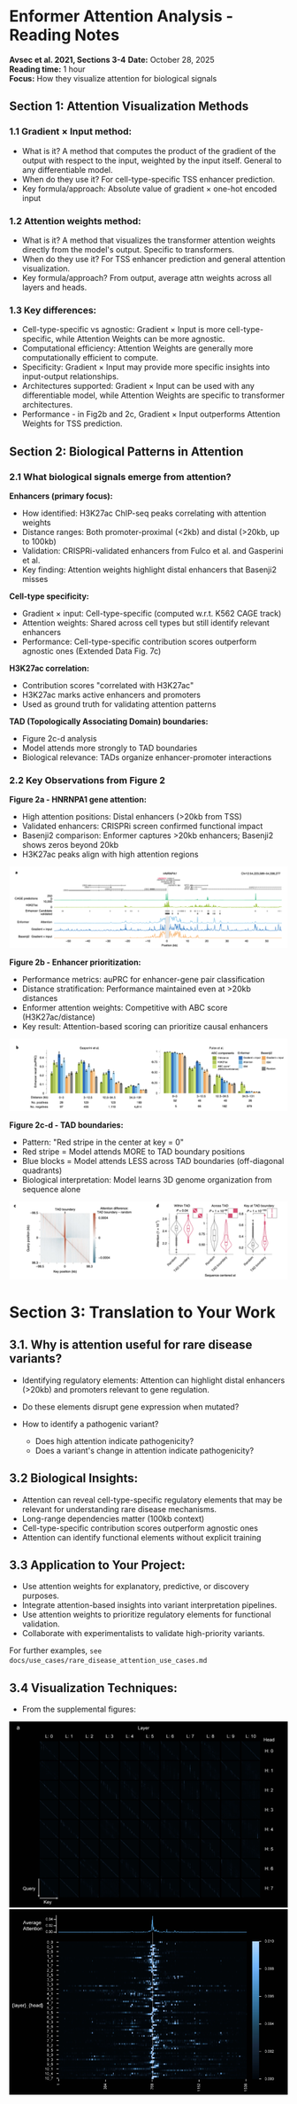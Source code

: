 
# Enformer Attention Analysis - Reading Notes

**Avsec et al. 2021, Sections 3-4**
**Date:** October 28, 2025  
**Reading time:** 1 hour  
**Focus:** How they visualize attention for biological signals

## Section 1: Attention Visualization Methods

### 1.1  **Gradient × Input method:**
- What is it? A method that computes the product of the gradient of the output with respect to the input, weighted by the input itself.  General to any differentiable model.
- When do they use it? For cell-type-specific TSS enhancer prediction.
- Key formula/approach: Absolute value of gradient × one-hot encoded input

### 1.2  **Attention weights method:**
- What is it? A method that visualizes the transformer attention weights directly from the model's output.  Specific to transformers.
- When do they use it? For TSS enhancer prediction and general attention visualization.
- Key formula/approach? From output, average attn weights across all layers and heads.

### 1.3  **Key differences:**
  - Cell-type-specific vs agnostic: Gradient × Input is more cell-type-specific, while Attention Weights can be more agnostic.
  - Computational efficiency: Attention Weights are generally more computationally efficient to compute.
  - Specificity: Gradient × Input may provide more specific insights into input-output relationships.
  - Architectures supported: Gradient × Input can be used with any differentiable model, while Attention Weights are specific to transformer architectures.
  - Performance - in Fig2b and 2c, Gradient × Input outperforms Attention Weights for TSS prediction.

## Section 2: Biological Patterns in Attention

### 2.1 What biological signals emerge from attention?

**Enhancers (primary focus):**
- How identified: H3K27ac ChIP-seq peaks correlating with attention weights
- Distance ranges: Both promoter-proximal (<2kb) and distal (>20kb, up to 100kb)
- Validation: CRISPRi-validated enhancers from Fulco et al. and Gasperini et al.
- Key finding: Attention weights highlight distal enhancers that Basenji2 misses

**Cell-type specificity:**
- Gradient × input: Cell-type-specific (computed w.r.t. K562 CAGE track)
- Attention weights: Shared across cell types but still identify relevant enhancers
- Performance: Cell-type-specific contribution scores outperform agnostic ones (Extended Data Fig. 7c)

**H3K27ac correlation:**
- Contribution scores "correlated with H3K27ac"
- H3K27ac marks active enhancers and promoters
- Used as ground truth for validating attention patterns

**TAD (Topologically Associating Domain) boundaries:**
- Figure 2c-d analysis
- Model attends more strongly to TAD boundaries
- Biological relevance: TADs organize enhancer-promoter interactions

### 2.2 Key Observations from Figure 2

**Figure 2a - HNRNPA1 gene attention:**
- High attention positions: Distal enhancers (>20kb from TSS)
- Validated enhancers: CRISPRi screen confirmed functional impact
- Basenji2 comparison: Enformer captures >20kb enhancers; Basenji2 shows zeros beyond 20kb
- H3K27ac peaks align with high attention regions

![](img/fig2-a.png)

**Figure 2b - Enhancer prioritization:**
- Performance metrics: auPRC for enhancer-gene pair classification
- Distance stratification: Performance maintained even at >20kb distances
- Enformer attention weights: Competitive with ABC score (H3K27ac/distance)
- Key result: Attention-based scoring can prioritize causal enhancers

![](img/fig2b.png)

**Figure 2c-d - TAD boundaries:**
- Pattern: "Red stripe in the center at key = 0" 
- Red stripe = Model attends MORE to TAD boundary positions
- Blue blocks = Model attends LESS across TAD boundaries (off-diagonal quadrants)
- Biological interpretation: Model learns 3D genome organization from sequence alone

![](img/fig2cd.png)

# Section 3: Translation to Your Work

## 3.1. **Why is attention useful for rare disease variants?**
 - Identifying regulatory elements: Attention can highlight distal enhancers (>20kb) and promoters relevant to gene regulation.
 - Do these elements disrupt gene expression when mutated?

- How to identify a pathogenic variant?
  - Does high attention indicate pathogenicity?
  - Does a variant's change in attention indicate pathogenicity?

## 3.2 Biological Insights:
- Attention can reveal cell-type-specific regulatory elements that may be relevant for understanding rare disease mechanisms.
- Long-range dependencies matter (100kb context)
- Cell-type-specific contribution scores outperform agnostic ones
- Attention can identify functional elements without explicit training

## 3.3 Application to Your Project:

- Use attention weights for explanatory, predictive, or discovery purposes.
- Integrate attention-based insights into variant interpretation pipelines.
- Use attention weights to prioritize regulatory elements for functional validation.
- Collaborate with experimentalists to validate high-priority variants.

For further examples, `see docs/use_cases/rare_disease_attention_use_cases.md`

## 3.4 Visualization Techniques:

- From the supplemental figures:

![](img/supfig1-a.png)
![](img/supfig1-b.png)
